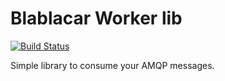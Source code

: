 Blablacar Worker lib
====================

[![Build Status](https://travis-ci.org/blablacar/worker-lib.png)](https://travis-ci.org/blablacar/worker-lib)

Simple library to consume your AMQP messages.

